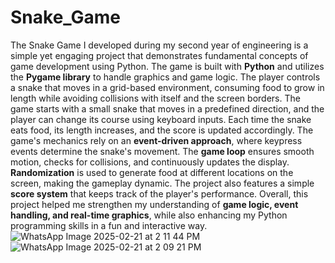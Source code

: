 # Snake_Game
The Snake Game I developed during my second year of engineering is a simple yet engaging project that demonstrates fundamental concepts of game development using Python. The game is built with **Python** and utilizes the **Pygame library** to handle graphics and game logic. The player controls a snake that moves in a grid-based environment, consuming food to grow in length while avoiding collisions with itself and the screen borders. The game starts with a small snake that moves in a predefined direction, and the player can change its course using keyboard inputs. Each time the snake eats food, its length increases, and the score is updated accordingly. The game's mechanics rely on an **event-driven approach**, where keypress events determine the snake's movement. The **game loop** ensures smooth motion, checks for collisions, and continuously updates the display. **Randomization** is used to generate food at different locations on the screen, making the gameplay dynamic. The project also features a simple **score system** that keeps track of the player's performance. Overall, this project helped me strengthen my understanding of **game logic, event handling, and real-time graphics**, while also enhancing my Python programming skills in a fun and interactive way.
![WhatsApp Image 2025-02-21 at 2 11 44 PM](https://github.com/user-attachments/assets/d817fdd3-9cae-4bc6-964f-e39d0f62d05d)
![WhatsApp Image 2025-02-21 at 2 09 21 PM](https://github.com/user-attachments/assets/11609716-8b48-460d-bfe2-c2c2f2e48a41)
